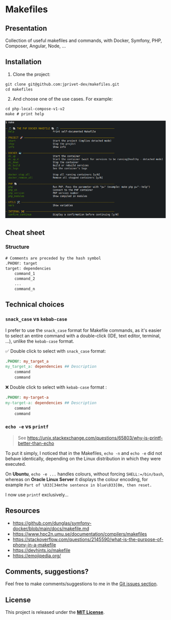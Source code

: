 # Makefiles

## Presentation

Collection of useful makefiles and commands, with Docker, Symfony, PHP, Composer, Angular, Node, ...

## Installation

1. Clone the project:

```shell
git clone git@github.com:jprivet-dev/makefiles.git
cd makefiles
```

2. And choose one of the use cases. For example:

```shell
cd php-local-compose-v1-v2
make # print help
```

![php-docker-help.png](docs%2Fphp-docker-help.png)

## Cheat sheet

### Structure

```
# Comments are preceded by the hash symbol
.PHONY: target
target: dependencies
    command_1
    command_2
    ...
    command_n
```

## Technical choices

### `snack_case` vs `kebab-case`

I prefer to use the `snack_case` format for Makefile commands, as it's easier to select an entire command with a double-click (IDE, text editor, terminal, ...), unlike the `kebab-case` format.

✅ Double click to select with `snack_case` format:

```makefile
.PHONY: my_target_a
my_target_a: dependencies ## Description
    command
    command
```

❌ Double click to select with `kebab-case` format :

```makefile
.PHONY: my-target-a
my-target-a: dependencies ## Description
    command
    command
```

### `echo -e` vs `printf`

> See https://unix.stackexchange.com/questions/65803/why-is-printf-better-than-echo

To put it simply, I noticed that in the Makefiles, `echo -n` and `echo -e` did not behave identically, depending on the Linux distribution in which they were executed.

On **Ubuntu**, `echo -e ...` handles colours, without forcing `SHELL:=/bin/bash`, whereas on **Oracle Linux Server** it displays the colour encoding, for example `Part of \033[34mthe sentence in blue\033[0m, then reset.`

I now use `printf` exclusively...

## Resources

- https://github.com/dunglas/symfony-docker/blob/main/docs/makefile.md
- https://www.hpc2n.umu.se/documentation/compilers/makefiles
- https://stackoverflow.com/questions/2145590/what-is-the-purpose-of-phony-in-a-makefile
- https://devhints.io/makefile
- https://emojipedia.org/

## Comments, suggestions?

Feel free to make comments/suggestions to me in the [Git issues section](https://github.com/jprivet-dev/makefiles/issues).

## License

This project is released under the [**MIT License**](https://github.com/jprivet-dev/makefiles/blob/main/LICENSE).